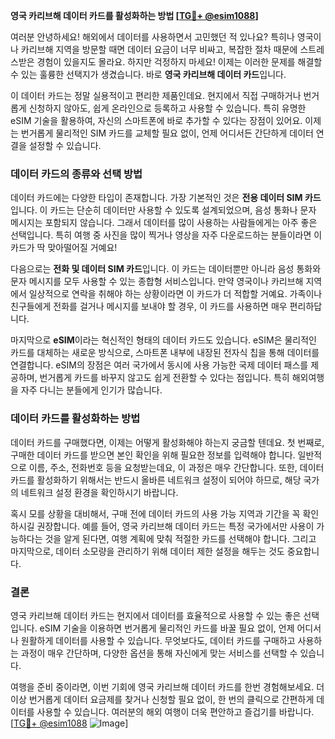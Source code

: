 **영국 카리브해 데이터 카드를 활성화하는 방법 [[TG💪+ @esim1088](https://t.me/s/esim1088)]**

여러분 안녕하세요! 해외에서 데이터를 사용하면서 고민했던 적 있나요? 특히나 영국이나 카리브해 지역을 방문할 때면 데이터 요금이 너무 비싸고, 복잡한 절차 때문에 스트레스받은 경험이 있을지도 몰라요. 하지만 걱정하지 마세요! 이제는 이러한 문제를 해결할 수 있는 훌륭한 선택지가 생겼습니다. 바로 **영국 카리브해 데이터 카드**입니다.

이 데이터 카드는 정말 실용적이고 편리한 제품인데요. 현지에서 직접 구매하거나 번거롭게 신청하지 않아도, 쉽게 온라인으로 등록하고 사용할 수 있습니다. 특히 유명한 eSIM 기술을 활용하여, 자신의 스마트폰에 바로 추가할 수 있다는 장점이 있어요. 이제는 번거롭게 물리적인 SIM 카드를 교체할 필요 없이, 언제 어디서든 간단하게 데이터 연결을 설정할 수 있습니다.

### 데이터 카드의 종류와 선택 방법

데이터 카드에는 다양한 타입이 존재합니다. 가장 기본적인 것은 **전용 데이터 SIM 카드**입니다. 이 카드는 단순히 데이터만 사용할 수 있도록 설계되었으며, 음성 통화나 문자 메시지는 포함되지 않습니다. 그래서 데이터를 많이 사용하는 사람들에게는 아주 좋은 선택입니다. 특히 여행 중 사진을 많이 찍거나 영상을 자주 다운로드하는 분들이라면 이 카드가 딱 맞아떨어질 거예요!

다음으로는 **전화 및 데이터 SIM 카드**입니다. 이 카드는 데이터뿐만 아니라 음성 통화와 문자 메시지를 모두 사용할 수 있는 종합형 서비스입니다. 만약 영국이나 카리브해 지역에서 일상적으로 연락을 취해야 하는 상황이라면 이 카드가 더 적합할 거예요. 가족이나 친구들에게 전화를 걸거나 메시지를 보내야 할 경우, 이 카드를 사용하면 매우 편리하답니다.

마지막으로 **eSIM**이라는 혁신적인 형태의 데이터 카드도 있습니다. eSIM은 물리적인 카드를 대체하는 새로운 방식으로, 스마트폰 내부에 내장된 전자식 칩을 통해 데이터를 연결합니다. eSIM의 장점은 여러 국가에서 동시에 사용 가능한 국제 데이터 패스를 제공하며, 번거롭게 카드를 바꾸지 않고도 쉽게 전환할 수 있다는 점입니다. 특히 해외여행을 자주 다니는 분들에게 인기가 많습니다.

### 데이터 카드를 활성화하는 방법

데이터 카드를 구매했다면, 이제는 어떻게 활성화해야 하는지 궁금할 텐데요. 첫 번째로, 구매한 데이터 카드를 받으면 본인 확인을 위해 필요한 정보를 입력해야 합니다. 일반적으로 이름, 주소, 전화번호 등을 요청받는데요, 이 과정은 매우 간단합니다. 또한, 데이터 카드를 활성화하기 위해서는 반드시 올바른 네트워크 설정이 되어야 하므로, 해당 국가의 네트워크 설정 환경을 확인하시기 바랍니다.

혹시 모를 상황을 대비해서, 구매 전에 데이터 카드의 사용 가능 지역과 기간을 꼭 확인하시길 권장합니다. 예를 들어, 영국 카리브해 데이터 카드는 특정 국가에서만 사용이 가능하다는 것을 알게 된다면, 여행 계획에 맞춰 적절한 카드를 선택해야 합니다. 그리고 마지막으로, 데이터 소모량을 관리하기 위해 데이터 제한 설정을 해두는 것도 중요합니다.

### 결론

영국 카리브해 데이터 카드는 현지에서 데이터를 효율적으로 사용할 수 있는 좋은 선택입니다. eSIM 기술을 이용하면 번거롭게 물리적인 카드를 바꿀 필요 없이, 언제 어디서나 원활하게 데이터를 사용할 수 있습니다. 무엇보다도, 데이터 카드를 구매하고 사용하는 과정이 매우 간단하며, 다양한 옵션을 통해 자신에게 맞는 서비스를 선택할 수 있습니다.

여행을 준비 중이라면, 이번 기회에 영국 카리브해 데이터 카드를 한번 경험해보세요. 더 이상 번거롭게 데이터 요금제를 찾거나 신청할 필요 없이, 한 번의 클릭으로 간편하게 데이터를 사용할 수 있습니다. 여러분의 해외 여행이 더욱 편안하고 즐겁기를 바랍니다. [[TG💪+ @esim1088](https://t.me/s/esim1088) ![Image](https://i.postimg.cc/Y0z9fWf4/image.png)]
